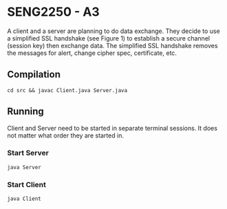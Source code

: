# SENG2250 - A3

A client and a server are planning to do data exchange. They decide to use a simplified SSL
handshake (see Figure 1) to establish a secure channel (session key) then exchange data. The
simplified SSL handshake removes the messages for alert, change cipher spec, certificate, etc. 

## Compilation

    cd src && javac Client.java Server.java

## Running
Client and Server need to be started in separate terminal sessions.
It does not matter what order they are started in.

### Start Server

    java Server

### Start Client

    java Client